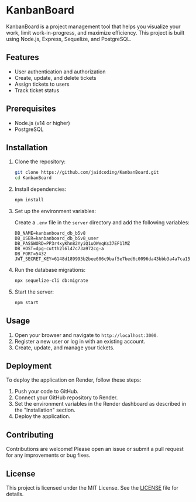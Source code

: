 # KanbanBoard

KanbanBoard is a project management tool that helps you visualize your work, limit work-in-progress, and maximize efficiency. This project is built using Node.js, Express, Sequelize, and PostgreSQL.

## Features

- User authentication and authorization
- Create, update, and delete tickets
- Assign tickets to users
- Track ticket status

## Prerequisites

- Node.js (v14 or higher)
- PostgreSQL

## Installation

1. Clone the repository:

   ```sh
   git clone https://github.com/jaidcoding/KanbanBoard.git
   cd KanbanBoard
   ```

2. Install dependencies:

   ```sh
   npm install
   ```

3. Set up the environment variables:

   Create a `.env` file in the `server` directory and add the following variables:

   ```properties
   DB_NAME=kanbanboard_db_b5v8
   DB_USER=kanbanboard_db_b5v8_user
   DB_PASSWORD=PP3r4xyKhn82YyiQ1uOWeqKs37EF1lMZ
   DB_HOST=dpg-cutth2l6l47c73a972cg-a
   DB_PORT=5432
   JWT_SECRET_KEY=6148d189993b2bee606c9baf5e7bed6c0096da43bbb3a4a7ca156b78a6b5a0f64383009c346b96dd3412c65447c4001c7c79610f8293ddf9a635dbc8f5dc2a35
   ```

4. Run the database migrations:

   ```sh
   npx sequelize-cli db:migrate
   ```

5. Start the server:

   ```sh
   npm start
   ```

## Usage

1. Open your browser and navigate to `http://localhost:3000`.
2. Register a new user or log in with an existing account.
3. Create, update, and manage your tickets.

## Deployment

To deploy the application on Render, follow these steps:

1. Push your code to GitHub.
2. Connect your GitHub repository to Render.
3. Set the environment variables in the Render dashboard as described in the "Installation" section.
4. Deploy the application.

## Contributing

Contributions are welcome! Please open an issue or submit a pull request for any improvements or bug fixes.

## License

This project is licensed under the MIT License. See the [LICENSE](LICENSE) file for details.

